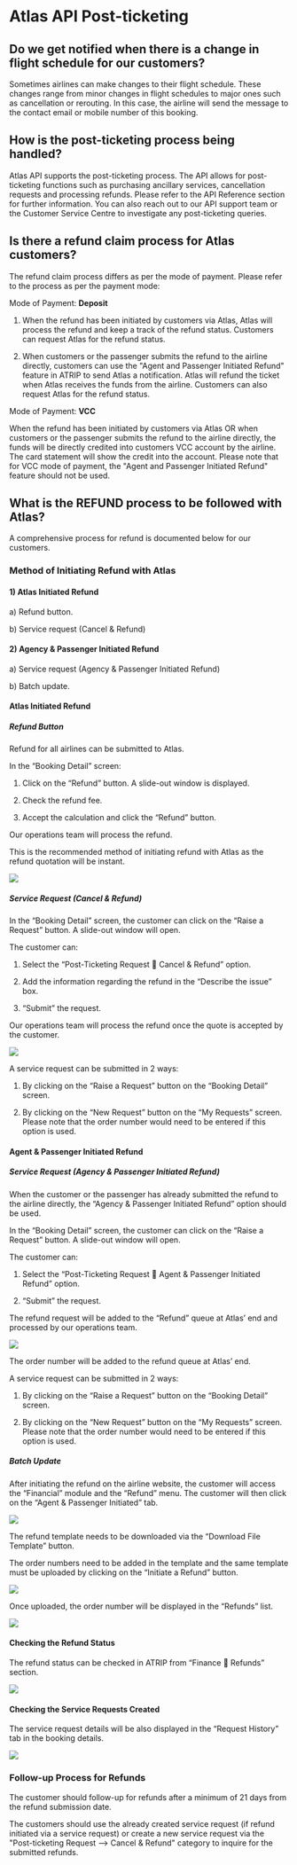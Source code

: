 # Atlas API Post-ticketing

## **Do we get notified when there is a change in flight schedule for our customers?**

Sometimes airlines can make changes to their flight schedule. These changes range from minor changes in flight schedules to major ones such as cancellation or rerouting.
In this case, the airline will send the message to the contact email or mobile number of this booking.



## **How is the post-ticketing process being handled?**

Atlas API supports the post-ticketing process. The API allows for post-ticketing functions such as purchasing ancillary services, cancellation requests and processing refunds. Please refer to the API Reference section for further information. You can also reach out to our API support team or the Customer Service Centre to investigate any post-ticketing queries.



## **Is there a refund claim process for Atlas customers?**

The refund claim process differs as per the mode of payment. Please refer to the process as per the payment mode:


Mode of Payment: **Deposit**

1. When the refund has been initiated by customers via Atlas, Atlas will process the refund and keep a track of the refund status. Customers can request Atlas for the refund status.
   
2. When customers or the passenger submits the refund to the airline directly, customers can use the "Agent and Passenger Initiated Refund" feature in ATRIP to send Atlas a notification. Atlas will refund the ticket when Atlas receives the funds from the airline. Customers can also request Atlas for the refund status.

Mode of Payment: **VCC**

When the refund has been initiated by customers via Atlas OR when customers or the passenger submits the refund to the airline directly, the funds will be directly credited into customers VCC account by the airline. The card statement will show the credit into the account. Please note that for VCC mode of payment, the "Agent and Passenger Initiated Refund" feature should not be used.



## **What is the REFUND process to be followed with Atlas?**

A comprehensive process for refund is documented below for our customers.

### Method of Initiating Refund with Atlas

#### 1) Atlas Initiated Refund
   
a) Refund button.

b) Service request (Cancel & Refund)

#### 2) Agency & Passenger Initiated Refund

a) Service request (Agency & Passenger Initiated Refund)
      
b)	Batch update.

#### Atlas Initiated Refund

##### Refund Button

Refund for all airlines can be submitted to Atlas.

In the “Booking Detail” screen:

1)	Click on the “Refund” button. A slide-out window is displayed.
   
2)	Check the refund fee.
   
3)	Accept the calculation and click the “Refund” button.
   
Our operations team will process the refund.

This is the recommended method of initiating refund with Atlas as the refund quotation will be instant.

 ![](../../.gitbook/assets/RefundFlow_1.png)


##### Service Request (Cancel & Refund)

In the “Booking Detail” screen, the customer can click on the “Raise a Request” button. A slide-out window will open. 

The customer can: 

1)	Select the “Post-Ticketing Request  Cancel & Refund” option.
   
2)	Add the information regarding the refund in the “Describe the issue” box.
   
3)	“Submit” the request.
   
Our operations team will process the refund once the quote is accepted by the customer.

![](../../.gitbook/assets/RefundFlow_2.png)

A service request can be submitted in 2 ways: 

1)	By clicking on the “Raise a Request” button on the “Booking Detail” screen.
   
2)	By clicking on the “New Request” button on the “My Requests” screen. Please note that the order number would need to be entered if this option is used.


#### Agent & Passenger Initiated Refund

##### Service Request (Agency & Passenger Initiated Refund)

When the customer or the passenger has already submitted the refund to the airline directly, the “Agency & Passenger Initiated Refund” option should be used.

In the “Booking Detail” screen, the customer can click on the “Raise a Request” button. A slide-out window will open. 

The customer can: 

1)	Select the “Post-Ticketing Request  Agent & Passenger Initiated Refund” option.
   
2)	“Submit” the request.
   
The refund request will be added to the “Refund” queue at Atlas’ end and processed by our operations team.

![](../../.gitbook/assets/RefundFlow_3.png)

The order number will be added to the refund queue at Atlas’ end.

A service request can be submitted in 2 ways:

1)	By clicking on the “Raise a Request” button on the “Booking Detail” screen.
   
2)	By clicking on the “New Request” button on the “My Requests” screen. Please note that the order number would need to be entered if this option is used.

##### Batch Update 

After initiating the refund on the airline website, the customer will access the “Financial” module and the “Refund” menu. The customer will then click on the “Agent & Passenger Initiated” tab.

![](../../.gitbook/assets/RefundFlow_4.png)

The refund template needs to be downloaded via the “Download File Template” button. 

The order numbers need to be added in the template and the same template must be uploaded by clicking on the “Initiate a Refund” button.

![](../../.gitbook/assets/RefundFlow_5.png)

Once uploaded, the order number will be displayed in the “Refunds” list.

![](../../.gitbook/assets/RefundFlow_6.png)

#### Checking the Refund Status

The refund status can be checked in ATRIP from “Finance  Refunds” section.

![](../../.gitbook/assets/RefundFlow_7.png)

#### Checking the Service Requests Created

The service request details will be also displayed in the “Request History” tab in the booking details.

![](../../.gitbook/assets/RefundFlow_8.png)

### Follow-up Process for Refunds

The customer should follow-up for refunds after a minimum of 21 days from the refund submission date.

The customers should use the already created service request (if refund initiated via a service request) or create a new service request via the "Post-ticketing Request --> Cancel & Refund" category to inquire for the submitted refunds.
